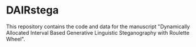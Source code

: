 # DAIRstega

This repository contains the code and data for the manuscript "Dynamically Allocated Interval Based Generative Linguistic Steganography with Roulette Wheel".


